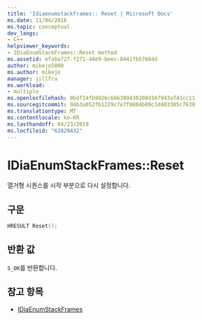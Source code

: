 ```yaml
---
title: 'Idiaenumstackframes:: Reset | Microsoft Docs'
ms.date: 11/04/2016
ms.topic: conceptual
dev_langs:
- C++
helpviewer_keywords:
- IDiaEnumStackFrames::Reset method
ms.assetid: efaba727-f271-44e9-beec-8441fb57664d
author: mikejo5000
ms.author: mikejo
manager: jillfra
ms.workload:
- multiple
ms.openlocfilehash: 0bdf24fb9926c66b389430208d16f943af41cc11
ms.sourcegitcommit: 94b3a052fb1229c7e7f8804b09c1d403385c7630
ms.translationtype: MT
ms.contentlocale: ko-KR
ms.lasthandoff: 04/23/2019
ms.locfileid: "62829432"
---
```

# <a name="idiaenumstackframesreset"></a>IDiaEnumStackFrames::Reset
열거형 시퀀스를 시작 부분으로 다시 설정합니다.

## <a name="syntax"></a>구문

```C++
HRESULT Reset();
```

## <a name="return-value"></a>반환 값
 `S_OK`를 반환합니다.

## <a name="see-also"></a>참고 항목
- [IDiaEnumStackFrames](../../debugger/debug-interface-access/idiaenumstackframes.md)